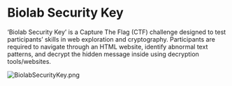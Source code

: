 # Biolab Security Key
‘Biolab Security Key’ is a Capture The Flag (CTF) challenge designed to test participants’ skills in web exploration and cryptography. Participants are required to navigate through an HTML website, identify abnormal text patterns, and decrypt the hidden message inside using decryption tools/websites.

![BiolabSecurityKey.png](BiolabSecurityKey_1.png)